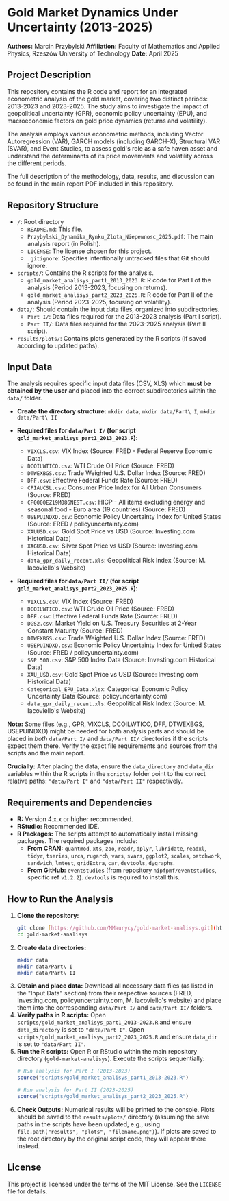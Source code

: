 # Gold Market Dynamics Under Uncertainty (2013-2025)

**Authors:** Marcin Przybylski
**Affiliation:** Faculty of Mathematics and Applied Physics, Rzeszów University of Technology
**Date:** April 2025

## Project Description

This repository contains the R code and report for an integrated econometric analysis of the gold market, covering two distinct periods: 2013-2023 and 2023-2025. The study aims to investigate the impact of geopolitical uncertainty (GPR), economic policy uncertainty (EPU), and macroeconomic factors on gold price dynamics (returns and volatility).

The analysis employs various econometric methods, including Vector Autoregression (VAR), GARCH models (including GARCH-X), Structural VAR (SVAR), and Event Studies, to assess gold's role as a safe haven asset and understand the determinants of its price movements and volatility across the different periods.

The full description of the methodology, data, results, and discussion can be found in the main report PDF included in this repository.

## Repository Structure

* `/`: Root directory
    * `README.md`: This file.
    * `Przybylski_Dynamika_Rynku_Zlota_Niepewnosc_2025.pdf`: The main analysis report (in Polish).
    * `LICENSE`: The license chosen for this project.
    * `.gitignore`: Specifies intentionally untracked files that Git should ignore.
* `scripts/`: Contains the R scripts for the analysis.
    * `gold_market_analisys_part1_2013_2023.R`: R code for Part I of the analysis (Period 2013-2023, focusing on returns).
    * `gold_market_analisys_part2_2023_2025.R`: R code for Part II of the analysis (Period 2023-2025, focusing on volatility).
* `data/`: Should contain the input data files, organized into subdirectories.
    * `Part I/`: Data files required for the 2013-2023 analysis (Part I script).
    * `Part II/`: Data files required for the 2023-2025 analysis (Part II script).
* `results/plots/`: Contains plots generated by the R scripts (if saved according to updated paths).

## Input Data

The analysis requires specific input data files (CSV, XLS) which **must be obtained by the user** and placed into the correct subdirectories within the `data/` folder.

* **Create the directory structure:** `mkdir data`, `mkdir data/Part\ I`, `mkdir data/Part\ II`

* **Required files for `data/Part I/` (for script `gold_market_analisys_part1_2013_2023.R`):**
    * `VIXCLS.csv`: VIX Index (Source: FRED - Federal Reserve Economic Data)
    * `DCOILWTICO.csv`: WTI Crude Oil Price (Source: FRED)
    * `DTWEXBGS.csv`: Trade Weighted U.S. Dollar Index (Source: FRED)
    * `DFF.csv`: Effective Federal Funds Rate (Source: FRED)
    * `CPIAUCSL.csv`: Consumer Price Index for All Urban Consumers (Source: FRED)
    * `CP0000EZ19M086NEST.csv`: HICP - All items excluding energy and seasonal food - Euro area (19 countries) (Source: FRED)
    * `USEPUINDXD.csv`: Economic Policy Uncertainty Index for United States (Source: FRED / policyuncertainty.com)
    * `XAUUSD.csv`: Gold Spot Price vs USD (Source: Investing.com Historical Data)
    * `XAGUSD.csv`: Silver Spot Price vs USD (Source: Investing.com Historical Data)
    * `data_gpr_daily_recent.xls`: Geopolitical Risk Index (Source: M. Iacoviello's Website)

* **Required files for `data/Part II/` (for script `gold_market_analisys_part2_2023_2025.R`):**
    * `VIXCLS.csv`: VIX Index (Source: FRED)
    * `DCOILWTICO.csv`: WTI Crude Oil Price (Source: FRED)
    * `DFF.csv`: Effective Federal Funds Rate (Source: FRED)
    * `DGS2.csv`: Market Yield on U.S. Treasury Securities at 2-Year Constant Maturity (Source: FRED)
    * `DTWEXBGS.csv`: Trade Weighted U.S. Dollar Index (Source: FRED)
    * `USEPUINDXD.csv`: Economic Policy Uncertainty Index for United States (Source: FRED / policyuncertainty.com)
    * `S&P 500.csv`: S&P 500 Index Data (Source: Investing.com Historical Data)
    * `XAU_USD.csv`: Gold Spot Price vs USD (Source: Investing.com Historical Data)
    * `Categorical_EPU_Data.xlsx`: Categorical Economic Policy Uncertainty Data (Source: policyuncertainty.com)
    * `data_gpr_daily_recent.xls`: Geopolitical Risk Index (Source: M. Iacoviello's Website)

**Note:** Some files (e.g., GPR, VIXCLS, DCOILWTICO, DFF, DTWEXBGS, USEPUINDXD) might be needed for both analysis parts and should be placed in *both* `data/Part I/` and `data/Part II/` directories if the scripts expect them there. Verify the exact file requirements and sources from the scripts and the main report.

**Crucially:** After placing the data, ensure the `data_directory` and `data_dir` variables within the R scripts in the `scripts/` folder point to the correct relative paths: `"data/Part I"` and `"data/Part II"` respectively.

## Requirements and Dependencies

* **R:** Version 4.x.x or higher recommended.
* **RStudio:** Recommended IDE.
* **R Packages:** The scripts attempt to automatically install missing packages. The required packages include:
    * **From CRAN:** `quantmod`, `xts`, `zoo`, `readr`, `dplyr`, `lubridate`, `readxl`, `tidyr`, `tseries`, `urca`, `rugarch`, `vars`, `svars`, `ggplot2`, `scales`, `patchwork`, `sandwich`, `lmtest`, `gridExtra`, `car`, `devtools`, `dygraphs`.
    * **From GitHub:** `eventstudies` (from repository `nipfpmf/eventstudies`, specific ref `v1.2.2`). `devtools` is required to install this.

## How to Run the Analysis

1.  **Clone the repository:**
    ```bash
    git clone [https://github.com/MMaurycy/gold-market-analisys.git](https://github.com/MMaurycy/gold-market-analisys.git)
    cd gold-market-analisys
    ```
2.  **Create data directories:**
    ```bash
    mkdir data
    mkdir data/Part\ I
    mkdir data/Part\ II
    ```
3.  **Obtain and place data:** Download all necessary data files (as listed in the "Input Data" section) from their respective sources (FRED, Investing.com, policyuncertainty.com, M. Iacoviello's website) and place them into the corresponding `data/Part I/` and `data/Part II/` folders.
4.  **Verify paths in R scripts:** Open `scripts/gold_market_analisys_part1_2013-2023.R` and ensure `data_directory` is set to `"data/Part I"`. Open `scripts/gold_market_analisys_part2_2023_2025.R` and ensure `data_dir` is set to `"data/Part II"`.
5.  **Run the R scripts:** Open R or RStudio within the main repository directory (`gold-market-analisys`). Execute the scripts sequentially:
    ```R
    # Run analysis for Part I (2013-2023)
    source("scripts/gold_market_analisys_part1_2013-2023.R")

    # Run analysis for Part II (2023-2025)
    source("scripts/gold_market_analisys_part2_2023_2025.R")
    ```
6.  **Check Outputs:** Numerical results will be printed to the console. Plots should be saved to the `results/plots/` directory (assuming the save paths in the scripts have been updated, e.g., using `file.path("results", "plots", "filename.png")`). If plots are saved to the root directory by the original script code, they will appear there instead.

## License

This project is licensed under the terms of the MIT License. See the `LICENSE` file for details.
